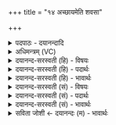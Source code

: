 +++
title = "१४ अच्छायमेति शवसा"

+++
<details><summary>पदपाठः - दयानन्दादि</summary>

अच्छ॑। अ॒यम्। ए॒ति॒। शव॑सा। घृ॒तेन॑। ई॒डा॒नः। वह्निः। नम॑सा। अ॒ग्निम्। स्रुचः॑। अ॒ध्व॒रेषु॑। प्र॒यत्स्विति॑ प्र॒यत्ऽसु॑। १४।
</details>

<details><summary>अधिमन्त्रम् (VC)</summary>

- वह्निर्देवता
- अग्निर्ऋषिः
- भुरिगुष्णिक्
- ऋषभः
</details>

<details><summary>दयानन्द-सरस्वती (हि) - विषयः</summary>

अब अग्नि से उपकार लेना चाहिये, इस विषय को अगले मन्त्र में कहा है ॥
</details>

<details><summary>दयानन्द-सरस्वती (हि) - पदार्थः</summary>

पदार्थान्वयभाषाः -  हे मनुष्यो ! जो (अयम्) यह (ईडानः) स्तुति करता हुआ वह्निः) विद्या का पहुँचानेवाला विद्वान् जन (प्रयत्सु) प्रयत्न से सिद्ध करने योग्य (अध्वरेषु) विघ्नों से पृथक् वर्तमान यज्ञों में (शवसा) बल (घृतेन) जल और (नमसा) पृथिवी आदि अन्न के साथ वर्तमान (अग्निम्) अग्नि तथा (स्रुचः) होम के साधन स्रुवा आदि को (अच्छ, एति) अच्छे प्रकार प्राप्त होता है, उस का तुम लोग सत्कार करो ॥१४ ॥
</details>

<details><summary>दयानन्द-सरस्वती (हि) - भावार्थः</summary>

भावार्थभाषाः -  इस मन्त्र में वाचकलुप्तोपमालङ्कार है। हे मनुष्यो ! जो अग्नि इन्धनों और जल से युक्त यानों में प्रयुक्त किया हुआ बल से शीघ्र चलता है, उस को जानके उपकार में लाओ ॥१४ ॥
</details>

<details><summary>दयानन्द-सरस्वती (सं) - विषयः</summary>

अथाऽग्निनोपकारो ग्राह्य इत्याह ॥
</details>

<details><summary>दयानन्द-सरस्वती (सं) - पदार्थः</summary>

पदार्थान्वयभाषाः -  हे मनुष्याः ! योऽयमीडानो वह्निः प्रयत्स्वध्वरेषु शवसा घृतेन नमसा सह वर्त्तमानमग्निं स्रुचश्चाच्छैति तं यूयं सत्कुरुत ॥१४ ॥
</details>

<details><summary>दयानन्द-सरस्वती (सं) - भावार्थः</summary>

भावार्थभाषाः -  अत्र वाचकलुप्तोपमालङ्कारः। हे मनुष्याः ! योऽग्निरिन्धनैर्जलेन युक्तो यानेषु प्रयुक्तः सन् बलेन सद्यो गमयति तं विज्ञायोपकुरुत ॥१४ ॥
</details>

<details><summary>सविता जोशी ← दयानन्दः (म) - भावार्थः</summary>

भावार्थभाषाः -  या मंत्रात वाचकलुप्तोपमालंकार आहे. हे माणसांनो ! इंधन व जल यांनी युक्त केलेला अग्नी यांनामध्ये वापरला जातो व त्या शक्तीने ती याने ताबडतोब चालू शकतात अशा अग्नीला जाणून घेऊन त्याचा उपयोग करा.
</details>